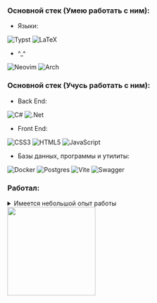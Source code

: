 ### Основной стек (Умею работать с ним):
- Языки:

![Typst](https://img.shields.io/badge/typst-%23239dad.svg?style=for-the-badge&logo=typst&logoColor=white) ![LaTeX](https://img.shields.io/badge/latex-%23008080.svg?style=for-the-badge&logo=latex&logoColor=white)
- ^\_^

![Neovim](https://img.shields.io/badge/Neovim-57A143?style=for-the-badge&logo=neovim&logoColor=000) ![Arch](https://img.shields.io/badge/Arch%20Linux-%230C8BDC?style=for-the-badge&logo=arch-linux&logoColor=grey)

### Основной стек (Учусь работать с ним):

- Back End:

![C#](https://img.shields.io/badge/c%23-%23239120.svg?style=for-the-badge&logo=csharp&logoColor=white) ![.Net](https://img.shields.io/badge/.NET-5C2D91?style=for-the-badge&logo=.net&logoColor=white)

- Front End:

![CSS3](https://img.shields.io/badge/css3-%231572B6.svg?style=for-the-badge&logo=css3&logoColor=white) ![HTML5](https://img.shields.io/badge/html5-%23E34F26.svg?style=for-the-badge&logo=html5&logoColor=white) ![JavaScript](https://img.shields.io/badge/javascript-%23323330.svg?style=for-the-badge&logo=javascript&logoColor=%23F7DF1E)

- Базы данных, программы и утилиты:

![Docker](https://img.shields.io/badge/docker-%230db7ed.svg?style=for-the-badge&logo=docker&logoColor=white) ![Postgres](https://img.shields.io/badge/postgres-%23316192.svg?style=for-the-badge&logo=postgresql&logoColor=white) ![Vite](https://img.shields.io/badge/vite-%23646CFF.svg?style=for-the-badge&logo=vite&logoColor=white) ![Swagger](https://img.shields.io/badge/-Swagger-%23Clojure?style=for-the-badge&logo=swagger&logoColor=white)

### Работал:
<details>
  <summary>Имеется небольшой опыт работы</summary>

- Языки:

![C++](https://img.shields.io/badge/c++-%2300599C.svg?style=for-the-badge&logo=c%2B%2B&logoColor=white) ![Python](https://img.shields.io/badge/python-3670A0?style=for-the-badge&logo=python&logoColor=ffdd54)

- Фреймворки и библиотеки:

![FastAPI](https://img.shields.io/badge/FastAPI-005571?style=for-the-badge&logo=fastapi)

- Базы данных, программы и утилиты:

![CMake](https://img.shields.io/badge/CMake-%23008FBA.svg?style=for-the-badge&logo=cmake&logoColor=white)

</details>

<a href="https://github.com/anuraghazra/github-readme-stats">
  <img height=200 align="center" src="https://github-readme-stats.vercel.app/api/top-langs/?username=aragami3070&theme=dark&hide_border=false&include_all_commits=true&count_private=true&layout=compact" />
</a>

